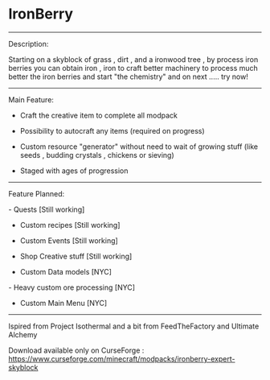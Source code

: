 # IronBerry

___

 Description:
 
 Starting on a skyblock of grass , dirt , and a ironwood tree , by process iron berries you can obtain iron , iron to craft better machinery to process much better the iron berries and start "the chemistry" and on next ..... try now!

 ___

 Main Feature:

- Craft the creative item to complete all modpack

-  Possibility to autocraft any items (required on progress)

- Custom resource "generator" without need to wait of growing stuff (like seeds , budding crystals , chickens or sieving)

- Staged with ages of progression

 
___
 

 

 Feature Planned:

- Quests [Still working]

- Custom recipes [Still working]

- Custom Events [Still working]

- Shop Creative stuff [Still working]

- Custom Data models [NYC]

- Heavy custom ore processing [NYC]

- Custom Main Menu [NYC]

 

 

 


___
 

Ispired from Project Isothermal and a bit from FeedTheFactory and Ultimate Alchemy

Download available only on CurseForge : https://www.curseforge.com/minecraft/modpacks/ironberry-expert-skyblock
